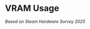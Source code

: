 # VRAM Usage
*Based on Steam Hardware Survey 2025*

<VRAMChart />

<Footer />


<!-- 
33.7% Have 8GB VRAM
70% Have ≤8GB VRAM
19.2% Have 12GB VRAM
-->

